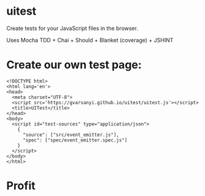 uitest
======

Create tests for your JavaScript files in the browser.

Uses Mocha TDD + Chai + Should + Blanket (coverage) + JSHINT

# Create our own test page:

    <!DOCTYPE html>
    <html lang='en'>
    <head>
      <meta charset="UTF-8">
      <script src='https://gvarsanyi.github.io/uitest/uitest.js'></script>
      <title>UITest</title>
    </head>
    <body>
      <script id="test-sources" type="application/json">
        {
          "source": ["src/event_emitter.js"],
          "spec": ["spec/event_emitter.spec.js"]
        }
      </script>
    </body>
    </html>


# Profit
